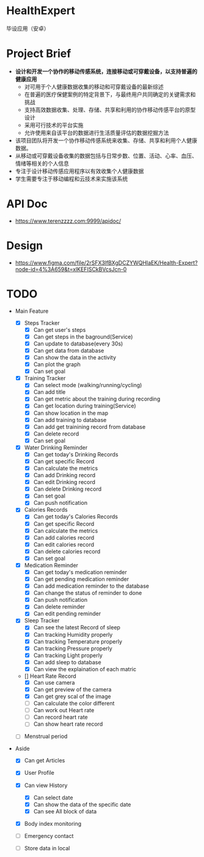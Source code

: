 # HealthExpert

毕设应用（安卓）

# Project Brief

- **设计和开发一个协作的移动传感系统，连接移动或可穿戴设备，以支持普遍的健康应用**
  - 对可用于个人健康数据收集的移动和可穿戴设备的最新综述
  - 在普遍的医疗保健案例的特定背景下，与最终用户共同确定的关键需求和挑战
  - 支持高效数据收集、处理、存储、共享和利用的协作移动传感平台的原型设计
  - 采用可行技术的平台实施
  - 允许使用来自该平台的数据进行生活质量评估的数据挖掘方法
- 该项目团队将开发一个协作移动传感系统来收集、存储、共享和利用个人健康数据。
- 从移动或可穿戴设备收集的数据包括与日常步数、位置、活动、心率、血压、情绪等相关的个人信息
- 专注于设计移动传感应用程序以有效收集个人健康数据
- 学生需要专注于移动编程和云技术来实施该系统

# API Doc

- https://www.terenzzzz.com:9999/apidoc/

# Design

- https://www.figma.com/file/2rSFX3lfBXgDCZYWQHIaEK/Health-Expert?node-id=4%3A659&t=xlKEFISCkBVcsJcn-0

# TODO

- Main Feature

  - [x] Steps Tracker
    - [x] Can get user's steps
    - [x] Can get steps in the baground(Service)
    - [x] Can update to database(every 30s)
    - [x] Can get data from database
    - [x] Can show the data in the activity
    - [x] Can plot the graph
    - [x] Can set goal

  - [x] Training Tracker
    - [x] Can select mode (walking/running/cycling)
    - [x] Can add title
    - [x] Can get metric about the training during recording
    - [x] Can get location during training(Service)
    - [x] Can show location in the map
    - [x] Can add training to database
    - [x] Can add get trainining record from database
    - [x] Can delete record
    - [x] Can set goal

  - [x] Water Drinking Reminder
    - [x] Can get today's Drinking Records
    - [x] Can get specific Record
    - [x] Can calculate the metrics
    - [x] Can add Drinking record
    - [x] Can edit Drinking record
    - [x] Can delete Drinking record
    - [x] Can set goal
    - [x] Can push notification

  - [x] Calories Records
    - [x] Can get today's Calories Records
    - [x] Can get specific Record
    - [x] Can calculate the metrics
    - [x] Can add calories record
    - [x] Can edit calories record
    - [x] Can delete calories record
    - [x] Can set goal

  - [x] Medication Reminder
    - [x] Can get today's medication reminder
    - [x] Can get pending medication reminder
    - [x] Can add medication reminder to the database
    - [x] Can change the status of reminder to done
    - [x] Can push notification
    - [x] Can delete reminder
    - [x] Can edit pending reminder
    
  - [x] Sleep Tracker
    - [x] Can see the latest Record of sleep
    - [x] Can tracking Humidity properly
    - [x] Can tracking Temperature properly
    - [x] Can tracking Pressure properly
    - [x] Can tracking Light properly
    - [x] Can add sleep to database
    - [x] Can view the explaination of each matric
    
  - [] Heart Rate Record
    - [x] Can use camera
    - [x] Can get preview of the camera
    - [x] Can get grey scal of the image
    - [ ] Can calculate the color different
    - [ ] Can work out Heart rate
    - [ ] Can record heart rate
    - [ ] Can show heart rate record
    
  - [ ] Menstrual period
   

- Aside
  - [x] Can get Articles
  - [x] User Profile
  - [x] Can view History
    - [x] Can select date
    - [x] Can show the data of the specific date
    - [x] Can see All block of data
  - [x] Body index monitoring
  - [ ] Emergency contact
  - [ ] Store data in local

